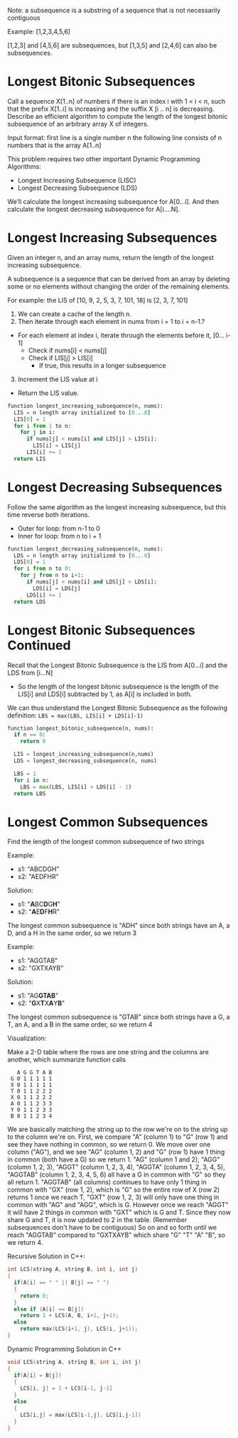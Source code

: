 Note: a subsequence is a substring of a sequence that is not necessarily contiguous

Example: [1,2,3,4,5,6]

[1,2,3] and [4,5,6] are subsequences, but [1,3,5] and [2,4,6] can also be subsequences.

# Longest Bitonic Subsequences

Call a sequence X[1..n] of numbers if there is an index i with 1 < i < n, such that the prefix X[1..i] is increasing and the suffix X [i .. n] is decreasing.
Describe an efficient algorithm to compute the length of the longest bitonic subsequence of an arbitrary array X of integers.

Input format:
first line is a single number n
the following line consists of n numbers that is the array A[1..n]

This problem requires two other important Dynamic Programming Algorithms:
- Longest Increasing Subsequence (LISC)
- Longest Decreasing Subsequence (LDS)

We’ll calculate the longest increasing subsequence for A[0...i]. And then calculate the longest decreasing subsequence for A[i....N].

# Longest Increasing Subsequences

Given an integer n, and an array nums, return the length of the longest increasing subsequence.

A subsequence is a sequence that can be derived from an array by deleting some or no elements without changing the order of the remaining elements.

For example: the LIS of [10, 9, 2, 5, 3, 7, 101, 18] is [2, 3, 7, 101]

1. We can create a cache of the length n.
2. Then iterate through each element in nums from i = 1 to i = n-1.?
- For each element at index i, iterate through the elements before it, [0... i-1]
  - Check if nums[i] < nums[j]
  - Check if LIS[j] > LIS[i]
    - If true, this results in a longer subsequence
3. Increment the LIS value at i
- Return the LIS value.

```py
function longest_increasing_subsequence(n, nums):
  LIS = n length array initialized to [0...0]
  LIS[0] = 1
  for i from 1 to n:
    for j in i:
      if nums[j] < nums[i] and LIS[j] > LIS[i]:
        LIS[i] = LIS[j]
      LIS[i] += 1
  return LIS
```

# Longest Decreasing Subsequences

Follow the same algorithm as the longest increasing subsequence, but this time reverse both iterations.
- Outer for loop: from n-1 to 0
- Inner for loop: from n to i + 1

```py
function longest_decreasing_subsequence(n, nums):
  LDS = n length array initialized to [0...0]
  LDS[0] = 1
  for i from n to 0:
    for j from n to i+1:
      if nums[j] < nums[i] and LDS[j] > LDS[i]:
        LDS[i] = LDS[j]
      LDS[i] += 1
  return LDS
```

# Longest Bitonic Subsequences Continued

Recall that the Longest Bitonic Subsequence is the LIS from A[0...i] and the LDS from [i...N]
- So the length of the longest bitonic subsequence is the length of the LIS[i] and LDS[i] subtracted by 1, as A[i] is included in both.

We can thus understand the Longest Bitonic Subsequence as the following definition: `LBS = max(LBS, LIS[i] + LDS[i]-1)`

```py
function longest_bitonic_subsequence(n, nums):
  if n == 0:
    return 0

  LIS = longest_increasing_subsequence(n,nums)
  LDS = longest_decreasing_subsequence(n, nums)

  LBS = 1
  for i in n:
    LBS = max(LBS, LIS[i] + LDS[i] - 1)
  return LBS
```

# Longest Common Subsequences

Find the length of the longest common subsequence of two strings

Example:
- s1: "ABCDGH"
- s2: "AEDFHR"

Solution:
- s1: "**A**BC**D**G**H**"
- s2: "**A**E**D**F**H**R"

The longest common subsequence is "ADH" since both strings have an A, a D, and a H in the same order, so we return 3

Example:
- s1: "AGGTAB"
- s2: "GXTXAYB"

Solution:
- s1: "AG**GTAB**"
- s2: "**G**X**T**X**A**Y**B**"

The longest common subsequence is "GTAB" since both strings have a G, a T, an A, and a B in the same order, so we return 4

Visualization:

Make a 2-D table where the rows are one string and the columns are another, which summarize function calls
```
   A G G T A B
 G 0 1 1 1 1 1
 X 0 1 1 1 1 1
 T 0 1 1 2 2 2
 X 0 1 1 2 2 2
 A 0 1 1 2 3 3
 Y 0 1 1 2 3 3
 B 0 1 1 2 3 4
 ```

We are basically matching the string up to the row we're on to the string up to the column we're on.
First, we compare "A" (column 1) to "G" (row 1) and see they have nothing in common, so we return 0. 
We move over one column ("AG"), and we see "AG" (column 1, 2) and "G" (row 1) have 1 thing in common (both have a G) so we return 1.
"AG" (column 1 and 2), "AGG" (column 1, 2, 3), "AGGT" (column 1, 2, 3, 4), "AGGTA" (column 1, 2, 3, 4, 5), "AGGTAB" (column 1, 2, 3, 4, 5, 6) all have a G in common with "G" so they all return 1.
"AGGTAB" (all columns) continues to have only 1 thing in common with "GX" (row 1, 2), which is "G" so the entire row of X (row 2) returns 1
once we reach T, "GXT" (row 1, 2, 3) will only have one thing in common with "AG" and "AGG", which is G.
However once we reach "AGGT" it will have 2 things in common with "GXT" which is G and T. Since they now share G and T, it is now updated to 2 in the table.
(Remember subsequences don't have to be contiguous)
So on and so forth until we reach "AGGTAB" compared to "GXTXAYB" which share "G" "T" "A" "B", so we return 4.

Recursive Solution in C++:
```cpp
int LCS(string A, string B, int i, int j)
{
  if(A[i] == " " || B[j] == " ")
  {
    return 0;
  }
  else if (A[i] == B[j])
    return 1 + LCS(A, B, i+1, j+1);
  else
    return max(LCS(i+1, j), LCS(i, j+1));
}
```

Dynamic Programming Solution in C++
```cpp
void LCS(string A, string B, int i, int j)
{
  if(A[i] = B[j])
  {
    LCS[i, j] = 1 + LCS[i-1, j-1]
  }
  else
  {
    LCS[i,j] = max(LCS[i-1,j], LCS[i,j-1])
  }
}
```
